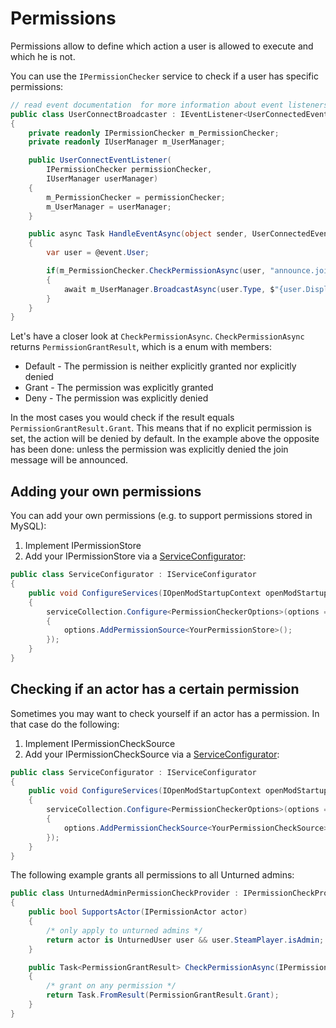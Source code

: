 # Permissions
Permissions allow to define which action a user is allowed to execute and which he is not.

You can use the `IPermissionChecker` service to check if a user has specific permissions:

```c#
// read event documentation  for more information about event listeners
public class UserConnectBroadcaster : IEventListener<UserConnectedEvent> 
{
    private readonly IPermissionChecker m_PermissionChecker;
    private readonly IUserManager m_UserManager;

    public UserConnectEventListener(
        IPermissionChecker permissionChecker,
        IUserManager userManager)
    {
        m_PermissionChecker = permissionChecker;
        m_UserManager = userManager;
    }

    public async Task HandleEventAsync(object sender, UserConnectedEvent @event)
    {
        var user = @event.User;

        if(m_PermissionChecker.CheckPermissionAsync(user, "announce.join") != PermissionGrantResult.Deny)
        {
            await m_UserManager.BroadcastAsync(user.Type, $"{user.DisplayName} has joined.");
        }
    }
}
```

Let's have a closer look at `CheckPermissionAsync`.
`CheckPermissionAsync` returns `PermissionGrantResult`, which is a enum with members:

* Default - The permission is neither explicitly granted nor explicitly denied
* Grant - The permission was explicitly granted
* Deny - The permission was explicitly denied

In the most cases you would check if the result equals `PermissionGrantResult.Grant`. This means that if no explicit permission is set, the action will be denied by default. In the example above the opposite has been done: unless the permission was explicitly denied the join message will be announced. 

## Adding your own permissions
You can add your own permissions (e.g. to support permissions stored in MySQL):

1. Implement IPermissionStore
2. Add your IPermissionStore via a [ServiceConfigurator](../services.md#registering-your-own-services):
```c#
public class ServiceConfigurator : IServiceConfigurator
{
    public void ConfigureServices(IOpenModStartupContext openModStartupContext, IServiceCollection serviceCollection)
    {
        serviceCollection.Configure<PermissionCheckerOptions>(options =>
        {
            options.AddPermissionSource<YourPermissionStore>();
        });        
    }
}
```

## Checking if an actor has a certain permission
Sometimes you may want to check yourself if an actor has a permission. In that case do the following:

1. Implement IPermissionCheckSource
2. Add your IPermissionCheckSource via a [ServiceConfigurator](../services.md#registering-your-own-services):
```c#
public class ServiceConfigurator : IServiceConfigurator
{
    public void ConfigureServices(IOpenModStartupContext openModStartupContext, IServiceCollection serviceCollection)
    {
        serviceCollection.Configure<PermissionCheckerOptions>(options =>
        {
            options.AddPermissionCheckSource<YourPermissionCheckSource>();
        });        
    }
}
```

The following example grants all permissions to all Unturned admins:
```c#
public class UnturnedAdminPermissionCheckProvider : IPermissionCheckProvider
{
    public bool SupportsActor(IPermissionActor actor)
    {
        /* only apply to unturned admins */
        return actor is UnturnedUser user && user.SteamPlayer.isAdmin;
    }

    public Task<PermissionGrantResult> CheckPermissionAsync(IPermissionActor actor, string permission)
    {
        /* grant on any permission */
        return Task.FromResult(PermissionGrantResult.Grant);
    }
}
```